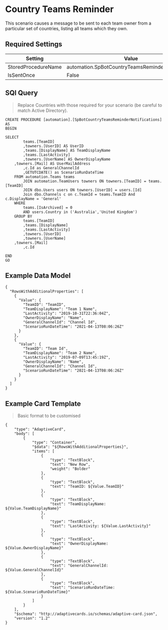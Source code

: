 # Country Teams Reminder

This scenario causes a message to be sent to each team owner from a particular set of countries, listing all teams which they own.

## Required Settings

| Setting | Value |
| --- | --- |
| StoredProcedureName | automation.SpBotCountryTeamsReminderNotifications |
| IsSentOnce | False |

## SQl Query

> Replace Countries with those required for your scenario (be careful to match Active Directory).

```
CREATE PROCEDURE [automation].[SpBotCountryTeamsReminderNotifications]
AS
BEGIN

SELECT 
		teams.[TeamID]
		,towners.[UserID] AS UserID
		,teams.[DisplayName] AS TeamDisplayName
		,teams.[LastActivity]
		,towners.[UserName] AS OwnerDisplayName
    ,towners.[Mail] AS UserMailAddress
		,c.Id as GeneralChannelId
		,GETUTCDATE() as ScenarioRunDateTime
	FROM automation.Teams teams
		JOIN automation.TeamUsers towners ON towners.[TeamID] = teams.[TeamID]
		JOIN dbo.Users users ON towners.[UserID] = users.[Id]
		Join dbo.Channels c on c.TeamId = teams.TeamID And c.DisplayName = 'General'
	WHERE 
		teams.[IsArchived] = 0 
		AND users.Country in ('Australia','United Kingdom')
	GROUP BY
		teams.[TeamID]
		,teams.[DisplayName]
		,teams.[LastActivity]
		,towners.[UserID]
		,towners.[UserName]
    ,towners.[Mail]
		,c.Id

END
GO

```

## Example Data Model

```
{
  "RowsWithAdditionalProperties": [
    {
      "Value": {
        "TeamID": "TeamID",
        "TeamDisplayName": "Team 1 Name",
        "LastActivity": "2019-10-31T22:36:04Z",
        "OwnerDisplayName": "Name",
        "GeneralChannelId": "Channel Id",
        "ScenarioRunDateTime": "2021-04-13T08:06:26Z"
      }
    },
    {
      "Value": {
        "TeamID": "Team Id",
        "TeamDisplayName": "Team 2 Name",
        "LastActivity": "2019-07-09T13:45:19Z",
        "OwnerDisplayName": "Name",
        "GeneralChannelId": "Channel Id",
        "ScenarioRunDateTime": "2021-04-13T08:06:26Z"
      }
    }
  ]
}
```

## Example Card Template

> Basic format to be customised

```
{
    "type": "AdaptiveCard",
    "body": [
        {
            "type": "Container",
            "$data": "${RowsWithAdditionalProperties}",
            "items": [
			    {
                    "type": "TextBlock",
                    "text": "New Row",
                    "weight": "Bolder"
                },
                {
                    "type": "TextBlock",
                    "text": "TeamID: ${Value.TeamID}"
                },
                {
                    "type": "TextBlock",
                    "text": "TeamDisplayName: ${Value.TeamDisplayName}"
                },
                {
                    "type": "TextBlock",
                    "text": "LastActivity: ${Value.LastActivity}"
                },
                {
                    "type": "TextBlock",
                    "text": "OwnerDisplayName: ${Value.OwnerDisplayName}"
                },
                {
                    "type": "TextBlock",
                    "text": "GeneralChannelId: ${Value.GeneralChannelId}"
                },
                {
                    "type": "TextBlock",
                    "text": "ScenarioRunDateTime: ${Value.ScenarioRunDateTime}"
                }
            ]
        }
    ],
    "$schema": "http://adaptivecards.io/schemas/adaptive-card.json",
    "version": "1.2"
}
```